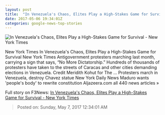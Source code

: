```yaml
---
layout: post
title:  "In Venezuela's Chaos, Elites Play a High-Stakes Game for Survival - New York Times"
date: 2017-05-06 19:34:01Z
categories: google-news-top-stories
---
```


![In Venezuela's Chaos, Elites Play a High-Stakes Game for Survival - New York Times](https://static01.nyt.com/images/2017/05/07/world/07int-venezuela1/07int-venezuela1-facebookJumbo.jpg)

New York Times In Venezuela's Chaos, Elites Play a High-Stakes Game for Survival New York Times Antigovernment protesters marching last month, carrying a sign that says, “No More Dictatorship.” Hundreds of thousands of protesters have taken to the streets of Caracas and other cities demanding elections in Venezuela. Credit Meridith Kohut for The ... Protesters march in Venezuela, destroy Chavez statue New York Daily News Maduro wants 'people's body' to rewrite constitution Aljazeera.com all 440 news articles »


Full story on F3News: [In Venezuela's Chaos, Elites Play a High-Stakes Game for Survival - New York Times](http://www.f3nws.com/n/qyFueH)

> Posted on: Sunday, May 7, 2017 12:34:01 AM
